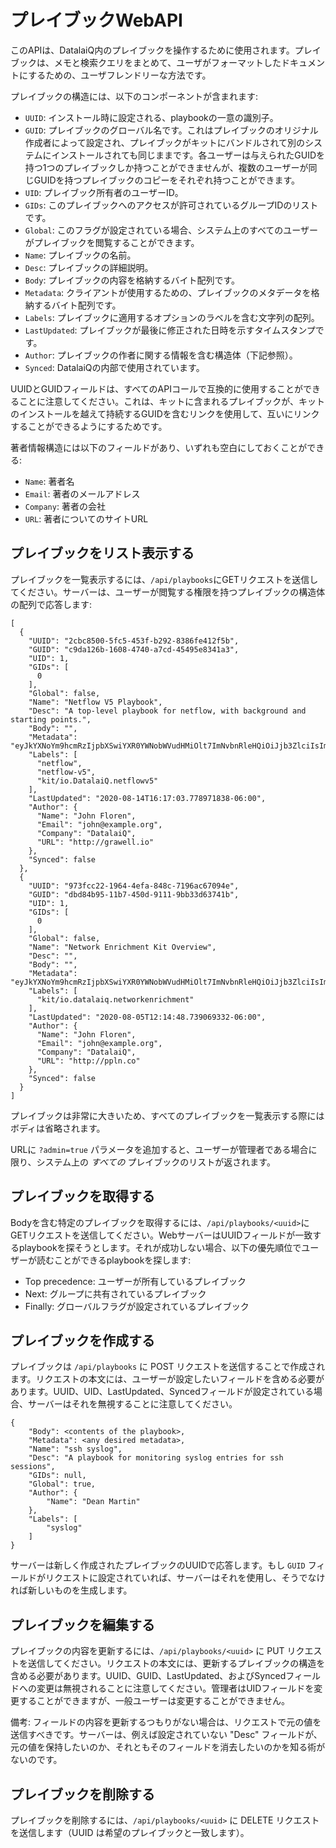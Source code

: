 # プレイブックWebAPI

このAPIは、DatalaiQ内のプレイブックを操作するために使用されます。プレイブックは、メモと検索クエリをまとめて、ユーザがフォーマットしたドキュメントにするための、ユーザフレンドリーな方法です。

プレイブックの構造には、以下のコンポーネントが含まれます:

* `UUID`: インストール時に設定される、playbookの一意の識別子。
* `GUID`: プレイブックのグローバル名です。これはプレイブックのオリジナル作成者によって設定され、プレイブックがキットにバンドルされて別のシステムにインストールされても同じままです。各ユーザーは与えられたGUIDを持つ1つのプレイブックしか持つことができませんが、複数のユーザーが同じGUIDを持つプレイブックのコピーをそれぞれ持つことができます。
* `UID`: プレイブック所有者のユーザーID。
* `GIDs`: このプレイブックへのアクセスが許可されているグループIDのリストです。
* `Global`: このフラグが設定されている場合、システム上のすべてのユーザーがプレイブックを閲覧することができます。
* `Name`: プレイブックの名前。
* `Desc`: プレイブックの詳細説明。
* `Body`: プレイブックの内容を格納するバイト配列です。
* `Metadata`: クライアントが使用するための、プレイブックのメタデータを格納するバイト配列です。
* `Labels`: プレイブックに適用するオプションのラベルを含む文字列の配列。
* `LastUpdated`: プレイブックが最後に修正された日時を示すタイムスタンプです。
* `Author`: プレイブックの作者に関する情報を含む構造体（下記参照）。
* `Synced`: DatalaiQの内部で使用されています。

UUIDとGUIDフィールドは、すべてのAPIコールで互換的に使用することができることに注意してください。これは、キットに含まれるプレイブックが、キットのインストールを越えて持続するGUIDを含むリンクを使用して、互いにリンクすることができるようにするためです。

著者情報構造には以下のフィールドがあり、いずれも空白にしておくことができる:

* `Name`: 著者名
* `Email`: 著者のメールアドレス
* `Company`: 著者の会社
* `URL`: 著者についてのサイトURL

## プレイブックをリスト表示する

プレイブックを一覧表示するには、`/api/playbooks`にGETリクエストを送信してください。サーバーは、ユーザーが閲覧する権限を持つプレイブックの構造体の配列で応答します:

```
[
  {
    "UUID": "2cbc8500-5fc5-453f-b292-8386fe412f5b",
    "GUID": "c9da126b-1608-4740-a7cd-45495e8341a3",
    "UID": 1,
    "GIDs": [
      0
    ],
    "Global": false,
    "Name": "Netflow V5 Playbook",
    "Desc": "A top-level playbook for netflow, with background and starting points.",
    "Body": "",
    "Metadata": "eyJkYXNoYm9hcmRzIjpbXSwiYXR0YWNobWVudHMiOlt7ImNvbnRleHQiOiJjb3ZlciIsImZpbGVHVUlEIjoiNDhjNmIwZWYtNmU3Ni00MjA4LWJjYTctMGI5NWU0NzAwYmRkIiwidHlwZSI6ImltYWdlIn1dfQ==",
    "Labels": [
      "netflow",
      "netflow-v5",
      "kit/io.DatalaiQ.netflowv5"
    ],
    "LastUpdated": "2020-08-14T16:17:03.778971838-06:00",
    "Author": {
      "Name": "John Floren",
      "Email": "john@example.org",
      "Company": "DatalaiQ",
      "URL": "http://grawell.io"
    },
    "Synced": false
  },
  {
    "UUID": "973fcc22-1964-4efa-848c-7196ac67094e",
    "GUID": "dbd84b95-11b7-450d-9111-9bb33d63741b",
    "UID": 1,
    "GIDs": [
      0
    ],
    "Global": false,
    "Name": "Network Enrichment Kit Overview",
    "Desc": "",
    "Body": "",
    "Metadata": "eyJkYXNoYm9hcmRzIjpbXSwiYXR0YWNobWVudHMiOlt7ImNvbnRleHQiOiJjb3ZlciIsImZpbGVHVUlEIjoiOGIwZjQzMjItOTY1My00OTQyLWJkODctY2Y4ZWM5NjZmNmFmIiwidHlwZSI6ImltYWdlIn1dfQ==",
    "Labels": [
      "kit/io.datalaiq.networkenrichment"
    ],
    "LastUpdated": "2020-08-05T12:14:48.739069332-06:00",
    "Author": {
      "Name": "John Floren",
      "Email": "john@example.org",
      "Company": "DatalaiQ",
      "URL": "http://ppln.co"
    },
    "Synced": false
  }
]
```

プレイブックは非常に大きいため、すべてのプレイブックを一覧表示する際にはボディは省略されます。

URLに `?admin=true` パラメータを追加すると、ユーザーが管理者である場合に限り、システム上の *すべての* プレイブックのリストが返されます。

## プレイブックを取得する

Bodyを含む特定のプレイブックを取得するには、`/api/playbooks/<uuid>`にGETリクエストを送信してください。WebサーバーはUUIDフィールドが一致するplaybookを探そうとします。それが成功しない場合、以下の優先順位でユーザーが読むことができるplaybookを探します:

* Top precedence: ユーザーが所有しているプレイブック
* Next: グループに共有されているプレイブック
* Finally: グローバルフラグが設定されているプレイブック

## プレイブックを作成する

プレイブックは `/api/playbooks` に POST リクエストを送信することで作成されます。リクエストの本文には、ユーザーが設定したいフィールドを含める必要があります。UUID、UID、LastUpdated、Syncedフィールドが設定されている場合、サーバーはそれを無視することに注意してください。

```
{
    "Body": <contents of the playbook>,
	"Metadata": <any desired metadata>,
    "Name": "ssh syslog",
    "Desc": "A playbook for monitoring syslog entries for ssh sessions",
    "GIDs": null,
    "Global": true,
	"Author": {
		"Name": "Dean Martin"
	},
    "Labels": [
        "syslog"
    ]
}
```

サーバーは新しく作成されたプレイブックのUUIDで応答します。もし `GUID` フィールドがリクエストに設定されていれば、サーバーはそれを使用し、そうでなければ新しいものを生成します。

## プレイブックを編集する

プレイブックの内容を更新するには、`/api/playbooks/<uuid>` に PUT リクエストを送信してください。リクエストの本文には、更新するプレイブックの構造を含める必要があります。UUID、GUID、LastUpdated、およびSyncedフィールドへの変更は無視されることに注意してください。管理者はUIDフィールドを変更することができますが、一般ユーザーは変更することができません。

備考: フィールドの内容を更新するつもりがない場合は、リクエストで元の値を送信すべきです。サーバーは、例えば設定されていない "Desc" フィールドが、元の値を保持したいのか、それともそのフィールドを消去したいのかを知る術がないのです。

## プレイブックを削除する

プレイブックを削除するには、`/api/playbooks/<uuid>` に DELETE リクエストを送信します（UUID は希望のプレイブックと一致します）。